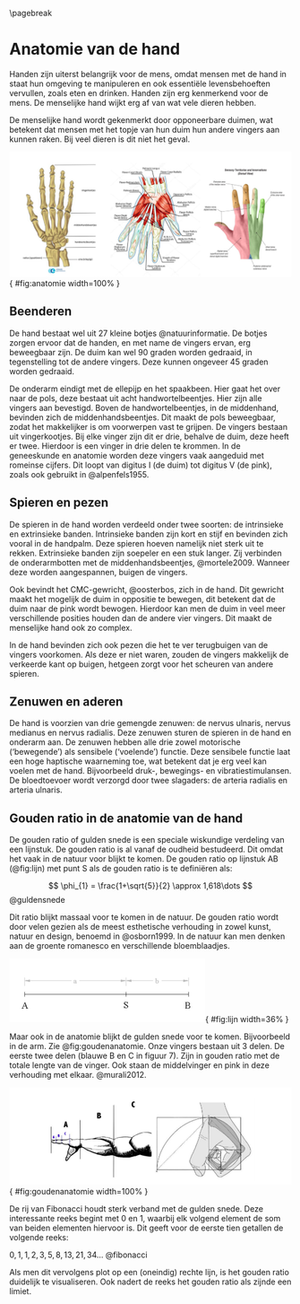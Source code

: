 \pagebreak
# Anatomie van de hand
Handen zijn uiterst belangrijk voor de mens, omdat mensen met de hand in staat hun omgeving te manipuleren en ook essentiële levensbehoeften vervullen, zoals eten en drinken. Handen zijn erg kenmerkend voor de mens. De menselijke hand wijkt erg af van wat vele dieren hebben.

De menselijke hand wordt gekenmerkt door opponeerbare duimen, wat betekent dat mensen met het topje van hun duim hun andere vingers aan kunnen raken. Bij veel dieren is dit niet het geval.

![Anatomie van de hand. V.l.n.r: Beenderen, spieren en pezen en zenuwen](img/anatomie.png){ #fig:anatomie width=100% }

## Beenderen
De hand bestaat wel uit 27 kleine botjes @natuurinformatie. De botjes zorgen ervoor dat de handen, en met name de vingers ervan, erg beweegbaar zijn. De duim kan wel 90 graden worden gedraaid, in tegenstelling tot de andere vingers. Deze kunnen ongeveer 45 graden worden gedraaid.

De onderarm eindigt met de ellepijp en het spaakbeen. Hier gaat het over naar de pols, deze bestaat uit acht handwortelbeentjes. Hier zijn alle vingers aan bevestigd. Boven de handwortelbeentjes, in de middenhand, bevinden zich de middenhandsbeentjes. Dit maakt de pols beweegbaar, zodat het makkelijker is om voorwerpen vast te grijpen. De vingers bestaan uit vingerkootjes. Bij elke vinger zijn dit er drie, behalve de duim, deze heeft er twee. Hierdoor is een vinger in drie delen te krommen. In de geneeskunde en anatomie worden deze vingers vaak aangeduid met romeinse cijfers. Dit loopt van digitus I (de duim) tot digitus V (de pink), zoals ook gebruikt in @alpenfels1955.

## Spieren en pezen
De spieren in de hand worden verdeeld onder twee soorten: de intrinsieke en extrinsieke banden. Intrinsieke banden zijn kort en stijf en bevinden zich vooral in de handpalm. Deze spieren hoeven namelijk niet sterk uit te rekken. Extrinsieke banden zijn soepeler en een stuk langer. Zij verbinden de onderarmbotten met de middenhandsbeentjes, @mortele2009. Wanneer deze worden aangespannen, buigen de vingers.

Ook bevindt het CMC-gewricht, @oosterbos, zich in de hand. Dit gewricht maakt het mogelijk de duim in oppositie te bewegen, dit betekent dat de duim naar de pink wordt bewogen. Hierdoor kan men de duim in veel meer verschillende posities houden dan de andere vier vingers. Dit maakt de menselijke hand ook zo complex.

In de hand bevinden zich ook pezen die het te ver terugbuigen van de vingers voorkomen. Als deze er niet waren, zouden de vingers makkelijk de verkeerde kant op buigen, hetgeen zorgt voor het scheuren van andere spieren.

## Zenuwen en aderen
De hand is voorzien van drie gemengde zenuwen: de nervus ulnaris, nervus medianus en nervus radialis. Deze zenuwen sturen de spieren in de hand en onderarm aan. De zenuwen hebben alle drie zowel motorische (‘bewegende’) als sensibele (‘voelende’) functie. Deze sensibele functie laat een hoge haptische waarneming toe, wat betekent dat je erg veel kan voelen met de hand. Bijvoorbeeld druk-, bewegings- en vibratiestimulansen. De bloedtoevoer wordt verzorgd door twee slagaders: de arteria radialis en arteria ulnaris.

## Gouden ratio in de anatomie van de hand
De gouden ratio of gulden snede is een speciale wiskundige verdeling van een lijnstuk. De gouden ratio is al vanaf de oudheid bestudeerd. Dit omdat het vaak in de natuur voor blijkt te komen. De gouden ratio op lijnstuk AB (@fig:lijn) met punt S als de gouden ratio is te definiëren als:

$$ \phi_{1} = \frac{1+\sqrt{5}}{2} \approx 1,618\dots $$
@guldensnede

Dit ratio blijkt massaal voor te komen in de natuur. De gouden ratio wordt door velen gezien als de meest esthetische verhouding in zowel kunst, natuur en design, benoemd in @osborn1999. In de natuur kan men denken aan de groente romanesco en verschillende bloemblaadjes.

![Lijnstuk AB met punt S als gouden ratio](img/image_7.png){ #fig:lijn width=36% }

Maar ook in de anatomie blijkt de gulden snede voor te komen. Bijvoorbeeld in de arm. Zie @fig:goudenanatomie. Onze vingers bestaan uit 3 delen. De eerste twee delen (blauwe B en C in figuur 7). Zijn in gouden ratio met de totale lengte van de vinger. Ook staan de middelvinger en pink in deze verhouding met elkaar. @murali2012.

![Gouden ratio in de anatomie](img/goudenanatomie.png){ #fig:goudenanatomie width=100% }

De rij van Fibonacci houdt sterk verband met de gulden snede. Deze interessante reeks begint met 0 en 1, waarbij elk volgend element de som van beiden elementen hiervoor is. Dit geeft voor de eerste tien getallen de volgende reeks:

$0, 1, 1, 2, 3, 5, 8, 13, 21, 34 \dots$
@fibonacci

Als men dit vervolgens plot op een (oneindig) rechte lijn, is het gouden ratio duidelijk te visualiseren. Ook nadert de reeks het gouden ratio als zijnde een limiet.
